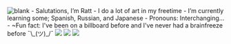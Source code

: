<img src="https://s1.zerochan.net/Mahou.Shoujo.Madoka%E2%98%86Magica.600.867231.jpg" alt="blank">
- Salutations, I’m Ratt
- I do a lot of art in my freetime
- I’m currently learning some; Spanish, Russian, and Japanese
- Pronouns: Interchanging...
- ~Fun fact: I've been on a billboard before and I've never had a brainfreeze before
 ¯\_(ツ)_/¯

<img src="https://64.media.tumblr.com/5564ca96e568d7d62c359a91b686c69e/0ccf33807a07cce6-92/s100x200/28b5030b13bf6700b8e466ce05e406f55dd783f0.webp"> 
<img src="https://64.media.tumblr.com/c18410e6f12575d8b236f669ce399efe/58522fe55b3fadf8-d3/s640x960/1dcabf65e42ad5fbd9fc30a543da9f1430158a49.gifv">
<img src="https://64.media.tumblr.com/f17d723612c1a3b597c8eabc2b024cfd/7163a3514e00ddcb-e2/s250x400/9d9a5819fbe1d1dc5d2929a2666f26a0cce6397d.gifv">

